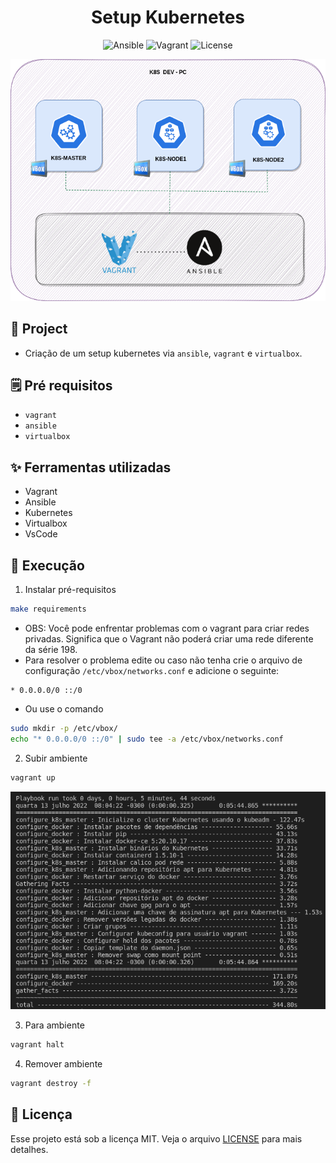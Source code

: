 <h1 align="center">Setup Kubernetes </h1>

<p align="center">
  <img alt="Ansible" src="https://img.shields.io/static/v1?label=K8S&message=Ansible&color=8257E5&labelColor=000000"  />
  <img alt="Vagrant" src="https://img.shields.io/static/v1?label=K8S&message=Vagrant&color=8257E5&labelColor=000000"  />
  <img alt="License" src="https://img.shields.io/static/v1?label=license&message=MIT&color=49AA26&labelColor=000000">
</p>

<p align="center">
  <img alt="k8s" src="images/k8s-ansible.png">
</p>

## 🌱 Project

- Criação de um setup kubernetes via `ansible`, `vagrant` e `virtualbox`.

## 🗒 Pré requisitos

- `vagrant`
- `ansible`
- `virtualbox`

## ✨ Ferramentas utilizadas

- Vagrant
- Ansible
- Kubernetes
- Virtualbox
- VsCode

## 🚀 Execução

1. Instalar pré-requisitos

```bash
make requirements
```

- OBS: Você pode enfrentar problemas com o vagrant para criar redes privadas. Significa que o Vagrant não poderá criar uma rede diferente da série 198.
- Para resolver o problema edite ou caso não tenha crie o arquivo de configuração `/etc/vbox/networks.conf` e adicione o seguinte:

```console
* 0.0.0.0/0 ::/0
```

- Ou use o comando

```bash
sudo mkdir -p /etc/vbox/
echo "* 0.0.0.0/0 ::/0" | sudo tee -a /etc/vbox/networks.conf
```

2. Subir ambiente

```bash
vagrant up
```

<p align="center">
  <img alt="playbook" src="images/k8s-playbook.png">
</p>

3. Para ambiente

```bash
vagrant halt
```

4. Remover ambiente

```bash
vagrant destroy -f
```

## 📄 Licença
Esse projeto está sob a licença MIT. Veja o arquivo [LICENSE](LICENSE) para mais detalhes.
